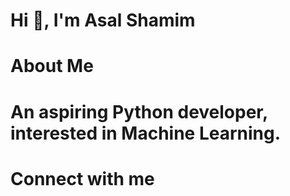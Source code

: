 # Hi 🙋, I'm Asal Shamim

# About Me

# An aspiring Python developer, interested in Machine Learning.

# Connect with me 
